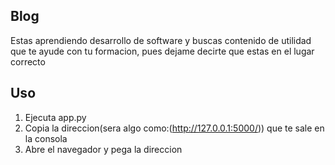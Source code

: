 ## Blog
Estas aprendiendo desarrollo de software y buscas contenido de utilidad que te ayude con tu formacion, pues dejame decirte que estas en el lugar correcto
## Uso
1. Ejecuta app.py
2. Copia la direccion(sera algo como:(http://127.0.0.1:5000/)) que te sale en la consola
3. Abre el navegador y pega la direccion
